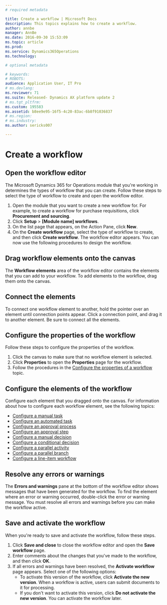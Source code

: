 ```yaml
---
# required metadata

title: Create a workflow | Microsoft Docs
description: This topics explains how to create a workflow.
author: annbe
manager: AnnBe
ms.date: 2016-09-30 15:53:09
ms.topic: article
ms.prod: 
ms.service: Dynamics365Operations
ms.technology: 

# optional metadata

# keywords: 
# ROBOTS: 
audience: Application User, IT Pro
# ms.devlang: 
ms.reviewer: 71
ms.suite: Released- Dynamics AX platform update 2
# ms.tgt_pltfrm: 
ms.custom: 195583
ms.assetid: b8ee9e95-16f5-4c20-83ac-6b8f91036837
# ms.region: 
# ms.industry: 
ms.author: sericks007

---
```


# Create a workflow

Open the workflow editor
------------------------

The Microsoft Dynamics 365 for Operations module that you're working in determines the types of workflow that you can create. Follow these steps to select the type of workflow to create and open the workflow editor.

1.  Open the module that you want to create a new workflow for. For example, to create a workflow for purchase requisitions, click **Procurement and sourcing**.
2.  Click **Setup** &gt; **\[Module name\] workflows**.
3.  On the list page that appears, on the Action Pane, click **New**.
4.  On the **Create workflow** page, select the type of workflow to create, and then click **Create workflow**. The workflow editor appears. You can now use the following procedures to design the workflow.

## Drag workflow elements onto the canvas
The **Workflow elements** area of the workflow editor contains the elements that you can add to your workflow. To add elements to the workflow, drag them onto the canvas.

## Connect the elements
To connect one workflow element to another, hold the pointer over an element until connection points appear. Click a connection point, and drag it to another element. Be sure to connect all the elements.

## Configure the properties of the workflow
Follow these steps to configure the properties of the workflow.

1.  Click the canvas to make sure that no workflow element is selected.
2.  Click **Properties** to open the **Properties** page for the workflow.
3.  Follow the procedures in the [Configure the properties of a workflow](http://axhelp.dynamics.com/en/wiki/configure-the-properties-of-a-workflow/) topic.

## Configure the elements of the workflow
Configure each element that you dragged onto the canvas. For information about how to configure each workflow element, see the following topics:

-   [Configure a manual task](http://ax.help.dynamics.com/en/wiki/configure-a-manual-task/)
-   [Configure an automated task](http://ax.help.dynamics.com/en/wiki/configure-an-automated-task/)
-   [Configure an approval process](http://ax.help.dynamics.com/en/wiki/configure-an-approval-process/)
-   [Configure an approval step](http://ax.help.dynamics.com/en/wiki/configure-an-approval-step/)
-   [Configure a manual decision](http://ax.help.dynamics.com/en/wiki/configure-a-manual-decision/)
-   [Configure a conditional decision](http://ax.help.dynamics.com/en/wiki/configure-a-conditional-decision/)
-   [Configure a parallel activity](http://ax.help.dynamics.com/en/wiki/configure-a-parallel-activity/)
-   [Configure a parallel branch](http://ax.help.dynamics.com/en/wiki/configure-a-parallel-branch/)
-   [Configure a line-item workflow](http://ax.help.dynamics.com/en/wiki/configure-a-line-item-workflow/)

## Resolve any errors or warnings
The **Errors and warnings** pane at the bottom of the workflow editor shows messages that have been generated for the workflow. To find the element where an error or warning occurred, double-click the error or warning message. You must resolve all errors and warnings before you can make the workflow active.

## Save and activate the workflow
When you're ready to save and activate the workflow, follow these steps.

1.  Click **Save and close** to close the workflow editor and open the **Save workflow** page.
2.  Enter comments about the changes that you've made to the workflow, and then click **OK**.
3.  If all errors and warnings have been resolved, the **Activate workflow** page appears. Select one of the following options:
    -   To activate this version of the workflow, click **Activate the new version**. When a workflow is active, users can submit documents to it for processing.
    -   If you don't want to activate this version, click **Do not activate the new version**. You can activate the workflow later.



